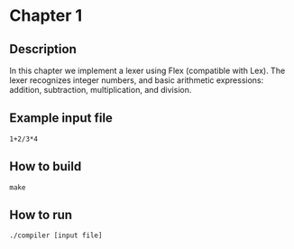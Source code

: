 # Chapter 1

## Description

In this chapter we implement a lexer using Flex (compatible with Lex). The lexer recognizes
 integer numbers, and basic arithmetic expressions: addition, subtraction, multiplication, and
 division.

## Example input file

    1+2/3*4

## How to build

    make

## How to run

    ./compiler [input file]
